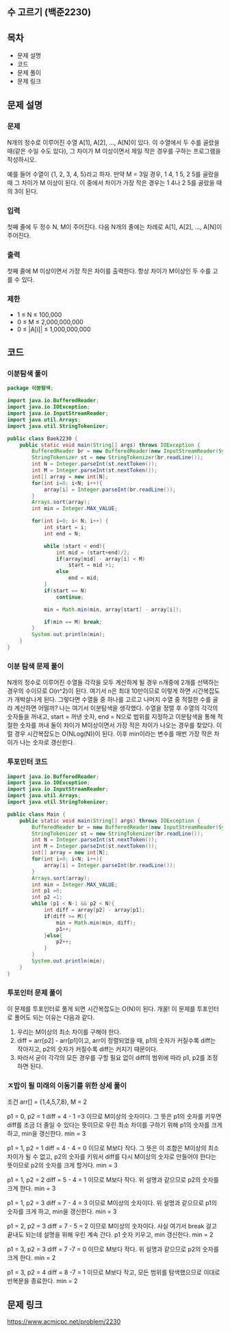 ## 수 고르기 (백준2230)
## 목차
- 문제 설명
- 코드
- 문제 풀이
- 문제 링크


## 문제 설명
### 문제
N개의 정수로 이루어진 수열 A[1], A[2], …, A[N]이 있다. 이 수열에서 두 수를 골랐을 때(같은 수일 수도 있다), 그 차이가 M 이상이면서 제일 작은 경우를 구하는 프로그램을 작성하시오.

예를 들어 수열이 {1, 2, 3, 4, 5}라고 하자. 만약 M = 3일 경우, 1 4, 1 5, 2 5를 골랐을 때 그 차이가 M 이상이 된다. 이 중에서 차이가 가장 작은 경우는 1 4나 2 5를 골랐을 때의 3이 된다.

### 입력
첫째 줄에 두 정수 N, M이 주어진다. 다음 N개의 줄에는 차례로 A[1], A[2], …, A[N]이 주어진다.

### 출력
첫째 줄에 M 이상이면서 가장 작은 차이를 출력한다. 항상 차이가 M이상인 두 수를 고를 수 있다.

### 제한
- 1 ≤ N ≤ 100,000
- 0 ≤ M ≤ 2,000,000,000
- 0 ≤ |A[i]| ≤ 1,000,000,000

## 코드
### 이분탐색 풀이
```java
package 이분탐색;

import java.io.BufferedReader;
import java.io.IOException;
import java.io.InputStreamReader;
import java.util.Arrays;
import java.util.StringTokenizer;

public class Baek2230 {
    public static void main(String[] args) throws IOException {
        BufferedReader br = new BufferedReader(new InputStreamReader(System.in));
        StringTokenizer st = new StringTokenizer(br.readLine());
        int N = Integer.parseInt(st.nextToken());
        int M = Integer.parseInt(st.nextToken());
        int[] array = new int[N];
        for(int i=0; i<N; i++){
            array[i] = Integer.parseInt(br.readLine());
        }
        Arrays.sort(array);
        int min = Integer.MAX_VALUE;

        for(int i=0; i< N; i++) {
            int start = i;
            int end = N;

            while (start < end){
                int mid = (start+end)/2;
                if(array[mid] - array[i] < M)
                    start = mid +1;
                else
                    end = mid;
            }
            if(start == N)
                continue;

            min = Math.min(min, array[start] - array[i]);

            if(min == M) break;
        }
        System.out.println(min);
    }
}


```

### 이분 탐색 문제 풀이
N개의 정수로 이루어진 수열들 각각을 모두 계산하게 될 경우 n개중에 2개를 선택하는 경우의 수이므로 O(n^2)이 된다. 여기서 n은 최대 10만이므로 이렇게 하면 시간복잡도가 개박살나게 된다. 그렇다면 수열들 중 하나를 고르고 나머지 수열 중 적절한 수를 골라 계산하면 어떨까? 나는 여기서 이분탐색을 생각했다. 수열을 정렬 후 수열의 각각의 숫자들을 꺼내고, start = 꺼낸 숫자, end = N으로 범위를 지정하고 이분탐색을 통해 적절한 숫자를 꺼내 둘이 차이가 M이상이면서 가장 작은 차이가 나오는 경우를 찾았다.
이럴 경우 시간복잡도는 O(NLog(N))이 된다.
이후 min이라는 변수를 매번 가장 작은 차이가 나는 숫자로 갱신한다.

### 투포인터 코드
```java
import java.io.BufferedReader;
import java.io.IOException;
import java.io.InputStreamReader;
import java.util.Arrays;
import java.util.StringTokenizer;

public class Main {
    public static void main(String[] args) throws IOException {
        BufferedReader br = new BufferedReader(new InputStreamReader(System.in));
        StringTokenizer st = new StringTokenizer(br.readLine());
        int N = Integer.parseInt(st.nextToken());
        int M = Integer.parseInt(st.nextToken());
        int[] array = new int[N];
        for(int i=0; i<N; i++){
            array[i] = Integer.parseInt(br.readLine());
        }
        Arrays.sort(array);
        int min = Integer.MAX_VALUE;
        int p1 =0;
        int p2 =1;
        while (p1 < N-1 && p2 < N){
            int diff = array[p2] - array[p1];
            if(diff >= M){
                min = Math.min(min, diff);
                p1++;
            }else{
                p2++;
            }
        }
        System.out.println(min);
    }
}
```
### 투포인터 문제 풀이
이 문제를 투포인터로 풀게 되면 시간복잡도는 O(N)이 된다. 개꿀!
이 문제를 투포인터로 풀어도 되는 이유는 다음과 같다.
1. 우리는 M이상의 최소 차이를 구해야 한다.
2. diff = arr[p2] - arr[p1]이고, arr이 정렬되었을 때, p1의 숫자가 커질수록 diff는 작아지고, p2의 숫자가 커질수록 diff는 커지기 때문이다.
3. 따라서 굳이 각각의 모든 경우를 구할 필요 없이 diff의 범위에 따라 p1, p2를 조정하면 된다.

### ㅈ밥이 될 미래의 이동기를 위한 상세 풀이
조건
arr[] = {1,4,5,7,8}, M = 2

p1 = 0, p2 = 1
diff = 4 - 1 =3 이므로 M이상의 숫자이다. 그 뜻은 p1의 숫자를 키우면 diff를 조금 더 줄일 수 있다는 뜻이므로 우린 최소 차이를 구하기 위해 p1의 숫자를 크게 하고, min을 갱신한다.
min = 3

p1 = 1, p2 = 1
diff = 4 - 4 = 0 이므로 M보다 작다. 그 뜻은 이 조합은 M이상의 최소차이가 될 수 없고, p2의 숫자를 키워서 diff를 다시 M이상의 숫자로 만들어야 한다는 뜻이므로 p2의 숫자를 크게 할거다.
min = 3

p1 = 1, p2 = 2
diff = 5 - 4 = 1 이므로 M보다 작다. 위 설명과 같으므로 p2의 숫자를 크게 한다.
min = 3

p1 = 1, p2 = 3
diff = 7 - 4 = 3 이므로 M이상의 숫자이다. 위 설명과 같으므로 p1의 숫자를 크게 하고, min을 갱신한다.
min = 3

p1 = 2, p2 = 3
diff = 7 - 5 = 2 이므로 M이상의 숫자이다. 사실 여기서 break 걸고 끝내도 되는데 설명을 위해 우린 계속 간다. p1 숫자 키우고, min 갱신한다.
min = 2

p1 = 3, p2 = 3
diff = 7 -7 = 0 이므로 M보다 작다. 위 설명과 같으므로 p2의 숫자를 크게 한다.
min = 2

p1 = 3, p2 = 4
diff = 8 -7 = 1 이므로 M보다 작고, 모든 범위를 탐색했으므로 이대로 반복문을 종료한다.
min = 2

## 문제 링크
https://www.acmicpc.net/problem/2230

